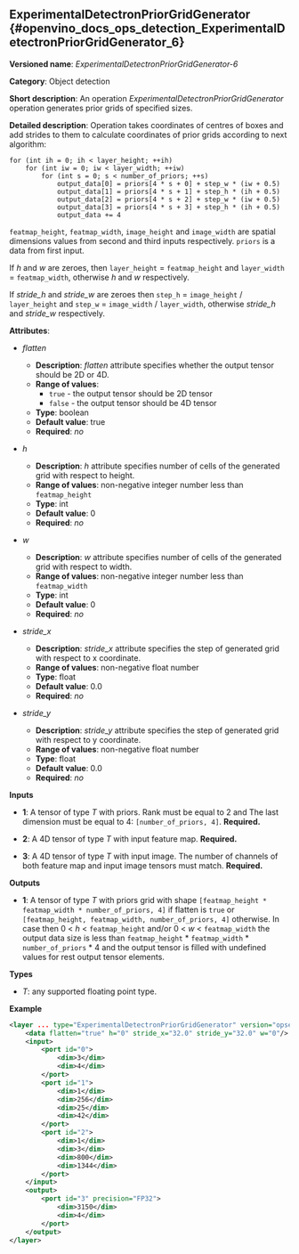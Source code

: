 ## ExperimentalDetectronPriorGridGenerator <a name="ExperimentalDetectronPriorGridGenerator"></a> {#openvino_docs_ops_detection_ExperimentalDetectronPriorGridGenerator_6}

**Versioned name**: *ExperimentalDetectronPriorGridGenerator-6*

**Category**: Object detection

**Short description**: An operation *ExperimentalDetectronPriorGridGenerator* operation generates prior grids of 
specified sizes.

**Detailed description**: Operation takes coordinates of centres of boxes and add strides to them to calculate 
coordinates of prior grids according to next algorithm:
    
    for (int ih = 0; ih < layer_height; ++ih)
        for (int iw = 0; iw < layer_width; ++iw)
            for (int s = 0; s < number_of_priors; ++s)
                output_data[0] = priors[4 * s + 0] + step_w * (iw + 0.5)
                output_data[1] = priors[4 * s + 1] + step_h * (ih + 0.5)
                output_data[2] = priors[4 * s + 2] + step_w * (iw + 0.5)
                output_data[3] = priors[4 * s + 3] + step_h * (ih + 0.5)
                output_data += 4

`featmap_height`, `featmap_width`, `image_height` and `image_width` are spatial dimensions values from second and third 
inputs respectively. `priors` is a data from first input.

If *h* and *w* are zeroes, then `layer_height` = `featmap_height` and `layer_width` = `featmap_width`, otherwise *h* 
and *w* respectively.

If *stride_h* and *stride_w* are zeroes then `step_h` = `image_height` / `layer_height` and 
`step_w` = `image_width` / `layer_width`, otherwise *stride_h* and *stride_w* respectively.

**Attributes**:

* *flatten*

    * **Description**: *flatten* attribute specifies whether the output tensor should be 2D or 4D.
    * **Range of values**:
      * `true` - the output tensor should be 2D tensor
      * `false` - the output tensor should be 4D tensor
    * **Type**: boolean
    * **Default value**: true
    * **Required**: *no*

* *h*

    * **Description**: *h* attribute specifies number of cells of the generated grid with respect to height.
    * **Range of values**: non-negative integer number less than `featmap_height`
    * **Type**: int
    * **Default value**: 0
    * **Required**: *no*
    
* *w*

    * **Description**: *w* attribute specifies number of cells of the generated grid with respect to width.
    * **Range of values**: non-negative integer number less than `featmap_width`
    * **Type**: int
    * **Default value**: 0
    * **Required**: *no*

* *stride_x*

    * **Description**: *stride_x* attribute specifies the step of generated grid with respect to x coordinate.
    * **Range of values**: non-negative float number
    * **Type**: float
    * **Default value**: 0.0
    * **Required**: *no*
    
* *stride_y*

    * **Description**: *stride_y* attribute specifies the step of generated grid with respect to y coordinate.
    * **Range of values**: non-negative float number
    * **Type**: float
    * **Default value**: 0.0
    * **Required**: *no*

**Inputs**

* **1**: A tensor of type *T* with priors. Rank must be equal to 2 and The last dimension must be equal to 4: 
`[number_of_priors, 4]`. **Required.**

* **2**: A 4D tensor of type *T* with input feature map. **Required.**

* **3**: A 4D tensor of type *T* with input image. The number of channels of both feature map and input image tensors 
must match. **Required.**

**Outputs**

* **1**: A tensor of type *T* with priors grid with shape `[featmap_height * featmap_width * number_of_priors, 4]` 
if flatten is `true` or `[featmap_height, featmap_width, number_of_priors, 4]` otherwise.
In case then 0 < *h* < `featmap_height` and/or 0 < *w* < `featmap_width` the output data size is less than 
`featmap_height` * `featmap_width` * `number_of_priors` * 4 and the output tensor is filled with undefined values for 
rest output tensor elements.

**Types**

* *T*: any supported floating point type.

**Example**

```xml
<layer ... type="ExperimentalDetectronPriorGridGenerator" version="opset6">
    <data flatten="true" h="0" stride_x="32.0" stride_y="32.0" w="0"/>
    <input>
        <port id="0">
            <dim>3</dim>
            <dim>4</dim>
        </port>
        <port id="1">
            <dim>1</dim>
            <dim>256</dim>
            <dim>25</dim>
            <dim>42</dim>
        </port>
        <port id="2">
            <dim>1</dim>
            <dim>3</dim>
            <dim>800</dim>
            <dim>1344</dim>
        </port>
    </input>
    <output>
        <port id="3" precision="FP32">
            <dim>3150</dim>
            <dim>4</dim>
        </port>
    </output>
</layer>
```
